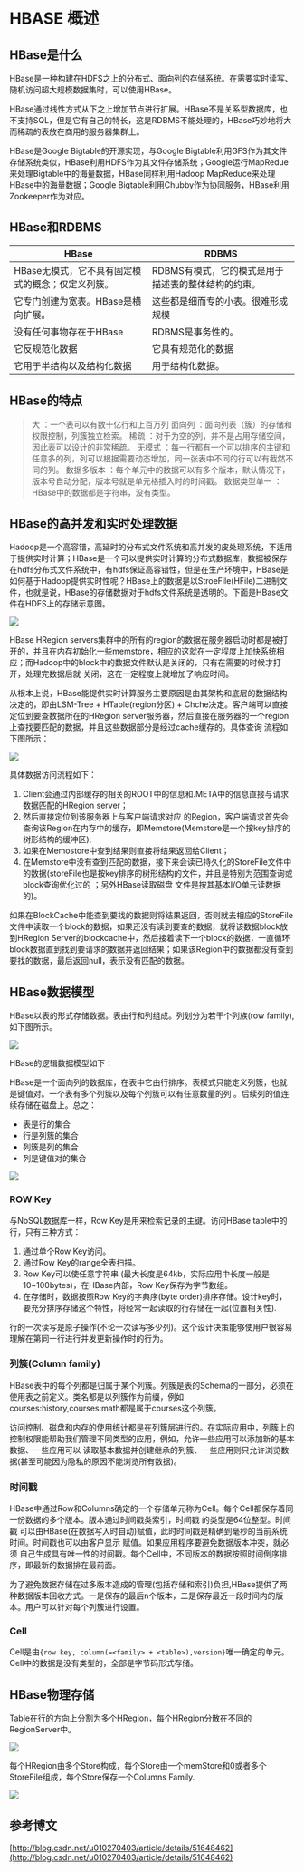 # HBASE 概述

## HBase是什么

HBase是一种构建在HDFS之上的分布式、面向列的存储系统。在需要实时读写、随机访问超大规模数据集时，可以使用HBase。

HBase通过线性方式从下之上增加节点进行扩展。HBase不是关系型数据库，也不支持SQL，但是它有自己的特长，这是RDBMS不能处理的，HBase巧妙地将大而稀疏的表放在商用的服务器集群上。

HBase是Google Bigtable的开源实现，与Google Bigtable利用GFS作为其文件存储系统类似，HBase利用HDFS作为其文件存储系统；Google运行MapRedue来处理Bigtable中的海量数据，HBase同样利用Hadoop MapReduce来处理HBase中的海量数据；Google Bigtable利用Chubby作为协同服务，HBase利用Zookeeper作为对应。

## HBase和RDBMS

|                       HBase                       |                        RDBMS                        |
| ------------------------------------------------- | --------------------------------------------------- |
| HBase无模式，它不具有固定模式的概念；仅定义列簇。 | RDBMS有模式，它的模式是用于描述表的整体结构的约束。 |
| 它专门创建为宽表。HBase是横向扩展。               | 这些都是细而专的小表。很难形成规模                  |
| 没有任何事物存在于HBase                           | RDBMS是事务性的。                                   |
| 它反规范化数据                                    | 它具有规范化的数据                                  |
| 它用于半结构以及结构化数据                        | 用于结构化数据。                                    |


## HBase的特点

> 大 ：一个表可以有数十亿行和上百万列
> 面向列 ：面向列表（簇）的存储和权限控制，列簇独立检索。
> 稀疏 ：对于为空的列，并不是占用存储空间，因此表可以设计的非常稀疏。
> 无模式 ：每一行都有一个可以排序的主键和任意多的列，列可以根据需要动态增加，同一张表中不同的行可以有截然不同的列。
> 数据多版本 ：每个单元中的数据可以有多个版本，默认情况下，版本号自动分配，版本号就是单元格插入时的时间戳。
> 数据类型单一 ：HBase中的数据都是字符串，没有类型。

## HBase的高并发和实时处理数据

Hadoop是一个高容错，高延时的分布式文件系统和高并发的皮处理系统，不适用于提供实时计算；HBase是一个可以提供实时计算的分布式数据库，数据被保存在hdfs分布式文件系统中，有hdfs保证高容错性，但是在生产环境中，HBase是如何基于Hadoop提供实时性呢？HBase上的数据是以StroeFile(HFile)二进制文件，也就是说，HBase的存储数据对于hdfs文件系统是透明的。下面是HBase文件在HDFS上的存储示意图。

![](https://raw.githubusercontent.com/yanzhelee/myNote/master/images/hbase/hbase_%E6%A6%82%E8%BF%B01.png)

HBase HRegion servers集群中的所有的region的数据在服务器启动时都是被打开的，并且在内存初始化一些memstore，相应的这就在一定程度上加快系统相应；而Hadoop中的block中的数据文件默认是关闭的，只有在需要的时候才打开，处理完数据后就 关闭，这在一定程度上就增加了响应时间。

从根本上说，HBase能提供实时计算服务主要原因是由其架构和底层的数据结构决定的，即由LSM-Tree + HTable(region分区) + Chche决定。客户端可以直接 定位到要查数据所在的HRegion server服务器，然后直接在服务器的一个region上查找要匹配的数据，并且这些数据部分是经过cache缓存的。具体查询 流程如下图所示：

![](https://raw.githubusercontent.com/yanzhelee/myNote/master/images/hbase/hbase_%E6%A6%82%E8%BF%B02.png)

具体数据访问流程如下：

1. Client会通过内部缓存的相关的ROOT中的信息和.META中的信息直接与请求数据匹配的HRegion server；
2. 然后直接定位到该服务器上与客户端请求对应 的Region，客户端请求首先会查询该Region在内存中的缓存，即Memstore(Memstore是一个按key排序的树形结构的缓冲区);
3. 如果在Memostore中查到结果则直接将结果返回给Client；
4. 在Memstore中没有查到匹配的数据，接下来会读已持久化的StoreFile文件中的数据(storeFile也是按key排序的树形结构的文件，并且是特别为范围查询或block查询优化过的 ；另外HBase读取磁盘 文件是按其基本I/O单元读数据的)。

如果在BlockCache中能查到要找的数据则将结果返回，否则就去相应的StoreFile文件中读取一个block的数据，如果还没有读到要查的数据，就将该数据block放到HRegion Server的blockcache中，然后接着读下一个block的数据，一直循环block数据直到找到要请求的数据并返回结果；如果该Region中的数据都没有查到要找的数据，最后返回null，表示没有匹配的数据。

## HBase数据模型

HBase以表的形式存储数据。表由行和列组成。列划分为若干个列族(row family),如下图所示。

![](https://raw.githubusercontent.com/yanzhelee/myNote/master/images/hbase/hbase_%E6%A6%82%E8%BF%B03.png)

HBase的逻辑数据模型如下：

HBase是一个面向列的数据库，在表中它由行排序。表模式只能定义列簇，也就是键值对。一个表有多个列簇以及每个列簇可以有任意数量的列 。后续列的值连续存储在磁盘上。总之：
- 表是行的集合
- 行是列簇的集合
- 列簇是列的集合
- 列是键值对的集合

![](https://raw.githubusercontent.com/yanzhelee/myNote/master/images/hbase/hbase_%E6%A6%82%E8%BF%B04.png)

### ROW Key

与NoSQL数据库一样，Row Key是用来检索记录的主键。访问HBase table中的行，只有三种方式：
1. 通过单个Row Key访问。
2. 通过Row Key的range全表扫描。
3. Row Key可以使任意字符串 (最大长度是64kb，实际应用中长度一般是10~100bytes)，在HBase内部，Row Key保存为字节数组。
4. 在存储时，数据按照Row Key的字典序(byte order)排序存储。设计key时，要充分排序存储这个特性，将经常一起读取的行存储在一起(位置相关性).

行的一次读写是原子操作(不论一次读写多少列)。这个设计决策能够使用户很容易理解在第同一行进行并发更新操作时的行为。

### 列簇(Column family)

HBase表中的每个列都是归属于某个列簇。列簇是表的Schema的一部分，必须在使用表之前定义。类名都是以列簇作为前缀，例如 courses:history,courses:math都是属于courses这个列簇。

访问控制、磁盘和内存的使用统计都是在列簇层进行的。在实际应用中，列簇上的控制权限能帮助我们管理不同类型的应用，例如，允许一些应用可以添加新的基本数据、一些应用可以 读取基本数据并创建继承的列簇、一些应用则只允许浏览数据(甚至可能因为隐私的原因不能浏览所有数据)。

### 时间戳

HBase中通过Row和Columns确定的一个存储单元称为Cell。每个Cell都保存着同一份数据的多个版本。版本通过时间戳类索引，时间戳 的类型是64位整型。时间戳 可以由HBase(在数据写入时自动)赋值，此时时间戳是精确到毫秒的当前系统时间。时间戳也可以由客户显示 赋值。如果应用程序要避免数据版本冲突，就必须 自己生成具有唯一性的时间戳。每个Cell中，不同版本的数据按照时间倒序排序，即最新的数据排在最前面。

为了避免数据存储在过多版本造成的管理(包括存储和索引)负担,HBase提供了两种数据版本回收方式。一是保存的最后n个版本，二是保存最近一段时间内的版本。用户可以针对每个列簇进行设置。

### Cell

Cell是由`{row key, column(=<family> + <table>),version}`唯一确定的单元。Cell中的数据是没有类型的，全部是字节码形式存储。

## HBase物理存储

Table在行的方向上分割为多个HRegion，每个HRegion分散在不同的RegionServer中。

![](https://raw.githubusercontent.com/yanzhelee/myNote/master/images/hbase/hbase_%E6%A6%82%E8%BF%B05.png)

每个HRegion由多个Store构成，每个Store由一个memStore和0或者多个StoreFile组成，每个Store保存一个Columns Family.

![](https://raw.githubusercontent.com/yanzhelee/myNote/master/images/hbase/hbase_%E6%A6%82%E8%BF%B06.png)


## 参考博文

[http://blog.csdn.net/u010270403/article/details/51648462](http://blog.csdn.net/u010270403/article/details/51648462)
